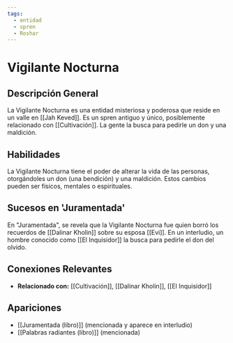 ```yaml
---
tags:
  - entidad
  - spren
  - Roshar
---
```


# Vigilante Nocturna

## Descripción General
La Vigilante Nocturna es una entidad misteriosa y poderosa que reside en un valle en [[Jah Keved]]. Es un spren antiguo y único, posiblemente relacionado con [[Cultivación]]. La gente la busca para pedirle un don y una maldición.

## Habilidades
La Vigilante Nocturna tiene el poder de alterar la vida de las personas, otorgándoles un don (una bendición) y una maldición. Estos cambios pueden ser físicos, mentales o espirituales.

## Sucesos en 'Juramentada'
En "Juramentada", se revela que la Vigilante Nocturna fue quien borró los recuerdos de [[Dalinar Kholin]] sobre su esposa [[Evi]]. En un interludio, un hombre conocido como [[El Inquisidor]] la busca para pedirle el don del olvido.

## Conexiones Relevantes
* **Relacionado con:** [[Cultivación]], [[Dalinar Kholin]], [[El Inquisidor]]

## Apariciones
* [[Juramentada (libro)]] (mencionada y aparece en interludio)
* [[Palabras radiantes (libro)]] (mencionada)
